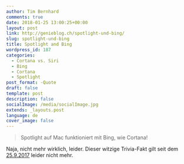 ```yaml
---
author: Tim Bernhard
comments: true
date: 2018-01-25 13:00:25+00:00
layout: post
link: http://genieblog.ch/spotlight-und-bing/
slug: spotlight-und-bing
title: Spotlight and Bing
wordpress_id: 187
categories:
  - Cortana vs. Siri
  - Bing 
  - Cortana 
  - Spotlight
post_format: -Quote
draft: false
template: post
description: false
socialImage: /media/socialImage.jpg
extends: _layouts.post
language: de
cover_image: false
---
```




<blockquote>Spotlight auf Mac funktioniert mit Bing, wie Cortana!</blockquote>





Naja, nicht mehr wirklich, leider. Dieser witzige Trivia-Fakt gilt seit dem [25.9.2017](http://www.maclife.de/news/apple-wirft-bing-siri-spotlight-10096137.html) leider nicht mehr.
